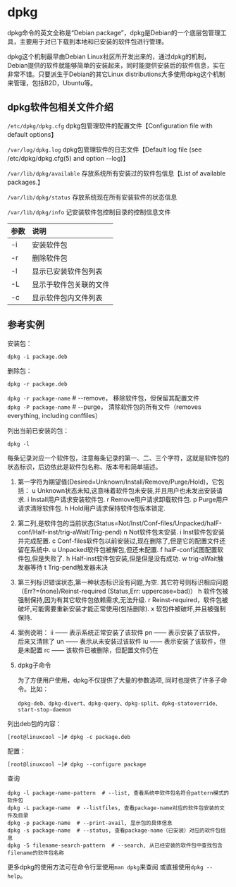 # dpkg

dpkg命令的英文全称是“Debian package”，dpkg是Debian的一个底层包管理工具，主要用于对已下载到本地和已安装的软件包进行管理。

dpkg这个机制最早由Debian Linux社区所开发出来的，通过dpkg的机制，Debian提供的软件就能够简单的安装起来，同时能提供安装后的软件信息，实在非常不错。只要派生于Debian的其它Linux distributions大多使用dpkg这个机制来管理，包括B2D，Ubuntu等。

## dpkg软件包相关文件介绍

`/etc/dpkg/dpkg.cfg` dpkg包管理软件的配置文件【Configuration file with default options】

`/var/log/dpkg.log` dpkg包管理软件的日志文件【Default log file \(see /etc/dpkg/dpkg.cfg\(5\) and option --log\)】

`/var/lib/dpkg/available` 存放系统所有安装过的软件包信息【List of available packages.】

`/var/lib/dpkg/status` 存放系统现在所有安装软件的状态信息

`/var/lib/dpkg/info` 记安装软件包控制目录的控制信息文件

| 参数 | 说明 |
| :--- | :--- |
| -i | 安装软件包 |
| -r | 删除软件包 |
| -l | 显示已安装软件包列表 |
| -L | 显示于软件包关联的文件 |
| -c | 显示软件包内文件列表 |

## 参考实例

安装包：

```text
dpkg -i package.deb
```

删除包：

```text
dpkg -r package.deb
```

`dpkg -r package-name` \# --remove， 移除软件包，但保留其配置文件  
`dpkg -P package-name` \# --purge， 清除软件包的所有文件（removes everything, including conffiles）

列出当前已安装的包：

```text
dpkg -l
```

每条记录对应一个软件包，注意每条记录的第一、二、三个字符，这就是软件包的状态标识，后边依此是软件包名称、版本号和简单描述。

1. 第一字符为期望值\(Desired=Unknown/Install/Remove/Purge/Hold\)，它包括： u Unknown状态未知,这意味着软件包未安装,并且用户也未发出安装请求. i Install用户请求安装软件包. r Remove用户请求卸载软件包. p Purge用户请求清除软件包. h Hold用户请求保持软件包版本锁定.
2. 第二列,是软件包的当前状态\(Status=Not/Inst/Conf-files/Unpacked/halF-conf/Half-inst/trig-aWait/Trig-pend\) n Not软件包未安装. i Inst软件包安装并完成配置. c Conf-files软件包以前安装过,现在删除了,但是它的配置文件还留在系统中. u Unpacked软件包被解包,但还未配置. f halF-conf试图配置软件包,但是失败了. h Half-inst软件包安装,但是但是没有成功. w trig-aWait触发器等待 t Trig-pend触发器未决
3. 第三列标识错误状态,第一种状态标识没有问题,为空. 其它符号则标识相应问题（Err?=\(none\)/Reinst-required \(Status,Err: uppercase=bad\)） h 软件包被强制保持,因为有其它软件包依赖需求,无法升级. r Reinst-required，软件包被破坏,可能需要重新安装才能正常使用\(包括删除\). x 软包件被破坏,并且被强制保持.
4. 案例说明： ii —— 表示系统正常安装了该软件 pn —— 表示安装了该软件，后来又清除了 un —— 表示从未安装过该软件 iu —— 表示安装了该软件，但是未配置 rc —— 该软件已被删除，但配置文件仍在
5. dpkg子命令

   为了方便用户使用，dpkg不仅提供了大量的参数选项, 同时也提供了许多子命令。比如：  

   `dpkg-deb、dpkg-divert、dpkg-query、dpkg-split、dpkg-statoverride、start-stop-daemon`

列出deb包的内容：

```text
[root@linuxcool ~]# dpkg -c package.deb
```

配置：

```text
[root@linuxcool ~]# dpkg --configure package
```

查询

```text
dpkg -l package-name-pattern  # --list, 查看系统中软件包名符合pattern模式的软件包
dpkg -L package-name  # --listfiles, 查看package-name对应的软件包安装的文件及目录
dpkg -p package-name  # --print-avail, 显示包的具体信息
dpkg -s package-name  # --status, 查看package-name（已安装）对应的软件包信息
dpkg -S filename-search-pattern  # --search, 从已经安装的软件包中查找包含filename的软件包名称
```

更多dpkg的使用方法可在命令行里使用`man dpkg`来查阅 或直接使用`dpkg --help`。

